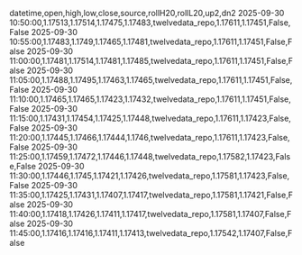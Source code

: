 datetime,open,high,low,close,source,rollH20,rollL20,up2,dn2
2025-09-30 10:50:00,1.17513,1.17514,1.17475,1.17483,twelvedata_repo,1.17611,1.17451,False,False
2025-09-30 10:55:00,1.17483,1.1749,1.17465,1.17481,twelvedata_repo,1.17611,1.17451,False,False
2025-09-30 11:00:00,1.17481,1.17514,1.17481,1.17485,twelvedata_repo,1.17611,1.17451,False,False
2025-09-30 11:05:00,1.17488,1.17495,1.17463,1.17465,twelvedata_repo,1.17611,1.17451,False,False
2025-09-30 11:10:00,1.17465,1.17465,1.17423,1.17432,twelvedata_repo,1.17611,1.17451,False,False
2025-09-30 11:15:00,1.17431,1.17454,1.17425,1.17448,twelvedata_repo,1.17611,1.17423,False,False
2025-09-30 11:20:00,1.17445,1.17466,1.17444,1.1746,twelvedata_repo,1.17611,1.17423,False,False
2025-09-30 11:25:00,1.17459,1.17472,1.17446,1.17448,twelvedata_repo,1.17582,1.17423,False,False
2025-09-30 11:30:00,1.17446,1.1745,1.17421,1.17426,twelvedata_repo,1.17581,1.17423,False,False
2025-09-30 11:35:00,1.17425,1.17431,1.17407,1.17417,twelvedata_repo,1.17581,1.17421,False,False
2025-09-30 11:40:00,1.17418,1.17426,1.17411,1.17417,twelvedata_repo,1.17581,1.17407,False,False
2025-09-30 11:45:00,1.17416,1.17416,1.17411,1.17413,twelvedata_repo,1.17542,1.17407,False,False
